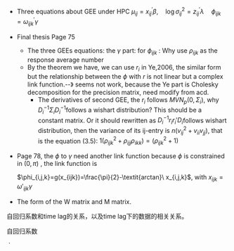 - Three equations about GEE under HPC $\mu_{i j}=x_{i j}^{\prime} \beta, \quad \log \sigma_{i j}^{2}=z_{i j}^{\prime} \lambda \quad \phi_{i j k}=\omega_{i j k}^{\prime} \gamma$
- Final thesis Page 75
  - The three GEEs equations:  the $\gamma$ part: for $\phi_{ijk}$ : Why use $\rho_{ijk}$ as the response average number 
  - By the theorem we have, we can use $r_i$ in Ye,2006, the similar form but the relationship between the $\phi$ with $r$ is not linear but a complex link function.--》 seems not work, because the Ye part is Cholesky decomposition for the precision matrix, need modify from acd.
    - The derivatives of second GEE, the $r_i​$ follows $MVN_p(0,\Sigma_i)​$ , why $D_i^{-1}\Sigma_iD_i^{-1}​$ follows a wishart distribution? This should be a constant matrix. Or it should rewritten as $D_i^{-1}r_ir_i'D_i​$ follows wishart distribution, then the variance of its ij-entry is $n(v_{ij}^2+v_{ii}v_{jj})​$ , that is the equation (3.5): $1(\rho^2_{ijk}+\rho_{ijj}\rho_{ikk})=(\rho_{ijk}^2+1)​$ 

- Page 78, the $\phi$ to $\gamma$ need another link function because $\phi$ is constrained in $(0,\pi)$ , the link function is 

   $\phi_{i,j,k}=g(x_{ijk})=\frac{\pi}{2}-\textit{arctan}\ x_{i,j,k}$, with $x_{ijk}=\omega'_{ijk}\gamma$

- The form of the W matrix and M matrix.









自回归系数和time lag的关系，以及time lag下的数据的相关关系。

自回归系数

​	`	